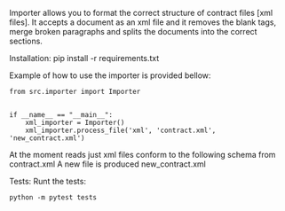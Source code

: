 Importer allows you to format the correct structure of contract files [xml files]. 
It accepts a document as an xml file and it removes the blank tags, merge broken paragraphs and
splits the documents into the correct sections.



Installation:
pip install -r requirements.txt

Example of how to use the importer is provided bellow:
```
from src.importer import Importer


if __name__ == "__main__":
    xml_importer = Importer()
    xml_importer.process_file('xml', 'contract.xml', 'new_contract.xml')
```

At the moment reads just xml files conform to the following schema from contract.xml
A new file is produced new_contract.xml 


Tests:
Runt the tests:
```
python -m pytest tests
```
